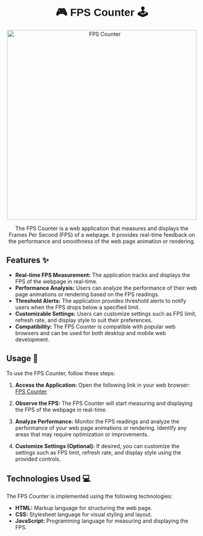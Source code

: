 <h1 align="center" style="font-family: 'Arial', sans-serif;">🎮 FPS Counter 🕹️</h1>

<p align="center">
  <img src="https://i.ibb.co/c6sJR1t/Screenshot-326.png" alt="FPS Counter" width="500">
</p>

<p align="center">
  The FPS Counter is a web application that measures and displays the Frames Per Second (FPS) of a webpage. It provides real-time feedback on the performance and smoothness of the web page animation or rendering.
</p>

## Features ✨

- **Real-time FPS Measurement:** The application tracks and displays the FPS of the webpage in real-time.
- **Performance Analysis:** Users can analyze the performance of their web page animations or rendering based on the FPS readings.
- **Threshold Alerts:** The application provides threshold alerts to notify users when the FPS drops below a specified limit.
- **Customizable Settings:** Users can customize settings such as FPS limit, refresh rate, and display style to suit their preferences.
- **Compatibility:** The FPS Counter is compatible with popular web browsers and can be used for both desktop and mobile web development.

## Usage 🚀

To use the FPS Counter, follow these steps:

1. **Access the Application:** Open the following link in your web browser: [FPS Counter](https://utkarssh11.github.io/FPS-Counter/)

2. **Observe the FPS:** The FPS Counter will start measuring and displaying the FPS of the webpage in real-time.

3. **Analyze Performance:** Monitor the FPS readings and analyze the performance of your web page animations or rendering. Identify any areas that may require optimization or improvements.

4. **Customize Settings (Optional):** If desired, you can customize the settings such as FPS limit, refresh rate, and display style using the provided controls.

## Technologies Used 💻

The FPS Counter is implemented using the following technologies:

- **HTML:** Markup language for structuring the web page.
- **CSS:** Stylesheet language for visual styling and layout.
- **JavaScript:** Programming language for measuring and displaying the FPS.
